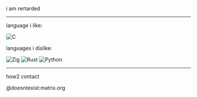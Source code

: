 i am rertarded
___
language i like:

![C](https://img.shields.io/badge/c-%2300599C.svg?style=for-the-badge&logo=c&logoColor=white)

languages i dislike:

![Zig](https://img.shields.io/badge/Zig-%23F7A41D.svg?style=for-the-badge&logo=zig&logoColor=white)
![Rust](https://img.shields.io/badge/rust-%23000000.svg?style=for-the-badge&logo=rust&logoColor=white)
![Python](https://img.shields.io/badge/python-3670A0?style=for-the-badge&logo=python&logoColor=ffdd54)
___
how2 contact

@doesntexist:matrix.org
